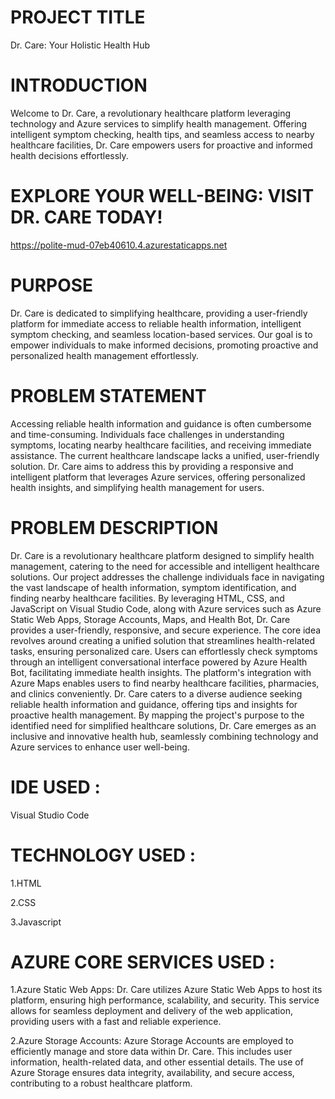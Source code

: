# PROJECT TITLE
Dr. Care: Your Holistic Health Hub
# INTRODUCTION
Welcome to Dr. Care, a revolutionary healthcare platform leveraging technology and Azure services to simplify health management. Offering intelligent symptom checking, health tips, and seamless access to nearby healthcare facilities, Dr. Care empowers users for proactive and informed health decisions effortlessly.
# EXPLORE YOUR WELL-BEING: VISIT DR. CARE TODAY!
https://polite-mud-07eb40610.4.azurestaticapps.net
# PURPOSE
Dr. Care is dedicated to simplifying healthcare, providing a user-friendly platform for immediate access to reliable health information, intelligent symptom checking, and seamless location-based services. Our goal is to empower individuals to make informed decisions, promoting proactive and personalized health management effortlessly.
# PROBLEM STATEMENT
Accessing reliable health information and guidance is often cumbersome and time-consuming. Individuals face challenges in understanding symptoms, locating nearby healthcare facilities, and receiving immediate assistance. The current healthcare landscape lacks a unified, user-friendly solution. Dr. Care aims to address this by providing a responsive and intelligent platform that leverages Azure services, offering personalized health insights, and simplifying health management for users.
# PROBLEM DESCRIPTION
Dr. Care is a revolutionary healthcare platform designed to simplify health management, catering to the need for accessible and intelligent healthcare solutions. Our project addresses the challenge individuals face in navigating the vast landscape of health information, symptom identification, and finding nearby healthcare facilities. By leveraging HTML, CSS, and JavaScript on Visual Studio Code, along with Azure services such as Azure Static Web Apps, Storage Accounts, Maps, and Health Bot, Dr. Care provides a user-friendly, responsive, and secure experience. The core idea revolves around creating a unified solution that streamlines health-related tasks, ensuring personalized care.
Users can effortlessly check symptoms through an intelligent conversational interface powered by Azure Health Bot, facilitating immediate health insights. The platform's integration with Azure Maps enables users to find nearby healthcare facilities, pharmacies, and clinics conveniently. Dr. Care caters to a diverse audience seeking reliable health information and guidance, offering tips and insights for proactive health management. By mapping the project's purpose to the identified need for simplified healthcare solutions, Dr. Care emerges as an inclusive and innovative health hub, seamlessly combining technology and Azure services to enhance user well-being.
# IDE USED :
Visual Studio Code
# TECHNOLOGY USED :
1.HTML

2.CSS

3.Javascript
# AZURE CORE SERVICES USED :
1.Azure Static Web Apps: 
Dr. Care utilizes Azure Static Web Apps to host its platform, ensuring high performance, scalability, and security. This service allows for seamless deployment and delivery of the web application, providing users with a fast and reliable experience.

2.Azure Storage Accounts:
Azure Storage Accounts are employed to efficiently manage and store data within Dr. Care. This includes user information, health-related data, and other essential details. The use of Azure Storage ensures data integrity, availability, and secure access, contributing to a robust healthcare platform.





